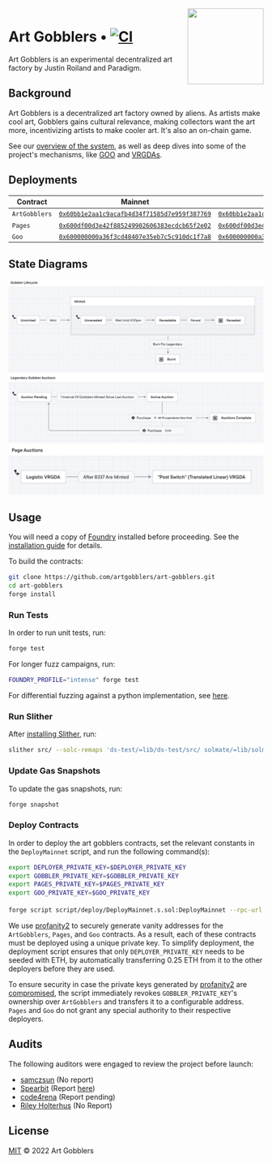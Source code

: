 <img align="right" width="150" height="150" top="100" src="./assets/gobbler.png">

# Art Gobblers • [![CI](https://github.com/artgobblers/art-gobblers/actions/workflows/tests.yml/badge.svg)](https://github.com/artgobblers/art-gobblers/actions/workflows/tests.yml)

Art Gobblers is an experimental decentralized art factory by Justin Roiland and Paradigm.

## Background

Art Gobblers is a decentralized art factory owned by aliens. As artists make cool art, Gobblers gains cultural relevance, making collectors want the art more, incentivizing artists to make cooler art. It's also an on-chain game.

See our [overview of the system](https://www.paradigm.xyz/2022/09/artgobblers), as well as deep dives into some of the project's mechanisms, like [GOO](https://www.paradigm.xyz/2022/09/goo) and [VRGDAs](https://www.paradigm.xyz/2022/08/vrgda).

## Deployments

| Contract      | Mainnet                                                                                                                 | Goerli                                                                                                                         |
|---------------|-------------------------------------------------------------------------------------------------------------------------|--------------------------------------------------------------------------------------------------------------------------------|
| `ArtGobblers` | [`0x60bb1e2aa1c9acafb4d34f71585d7e959f387769`](https://etherscan.io/address/0x60bb1e2aa1c9acafb4d34f71585d7e959f387769) | [`0x60bb1e2aa1c9acafb4d34f71585d7e959f387769`](https://goerli.etherscan.io/address/0x60bb1e2aa1c9acafb4d34f71585d7e959f387769) |
| `Pages`       | [`0x600df00d3e42f885249902606383ecdcb65f2e02`](https://etherscan.io/address/0x600df00d3e42f885249902606383ecdcb65f2e02) | [`0x600df00d3e42f885249902606383ecdcb65f2e02`](https://goerli.etherscan.io/address/0x600df00d3e42f885249902606383ecdcb65f2e02) |
| `Goo`         | [`0x600000000a36f3cd48407e35eb7c5c910dc1f7a8`](https://etherscan.io/address/0x600000000a36f3cd48407e35eb7c5c910dc1f7a8) | [`0x600000000a36f3cd48407e35eb7c5c910dc1f7a8`](https://goerli.etherscan.io/address/0x600000000a36f3cd48407e35eb7c5c910dc1f7a8) |

## State Diagrams


![Gobbler Lifecycle](assets/state-machines/gobbler-lifecycle.png)
![Legendary Gobbler Auctions](assets/state-machines/legendary-gobbler-auctions.png)
![Page Auctions](assets/state-machines/page-auctions.png)

## Usage

You will need a copy of [Foundry](https://github.com/foundry-rs/foundry) installed before proceeding. See the [installation guide](https://github.com/foundry-rs/foundry#installation) for details.

To build the contracts:

```sh
git clone https://github.com/artgobblers/art-gobblers.git
cd art-gobblers
forge install
```

### Run Tests

In order to run unit tests, run:

```sh
forge test
```

For longer fuzz campaigns, run:

```sh
FOUNDRY_PROFILE="intense" forge test
```

For differential fuzzing against a python implementation, see [here](./analysis/README.md).

### Run Slither

After [installing Slither](https://github.com/crytic/slither#how-to-install), run:

```sh
slither src/ --solc-remaps 'ds-test/=lib/ds-test/src/ solmate/=lib/solmate/src/ forge-std/=lib/forge-std/src/ chainlink/=lib/chainlink/contracts/src/ VRGDAs/=lib/VRGDAs/src/ goo-issuance/=lib/goo-issuance/src/'
```


### Update Gas Snapshots

To update the gas snapshots, run:

```sh
forge snapshot
```

### Deploy Contracts

In order to deploy the art gobblers contracts, set the relevant constants in the `DeployMainnet` script, and run the following command(s):

```sh
export DEPLOYER_PRIVATE_KEY=$DEPLOYER_PRIVATE_KEY
export GOBBLER_PRIVATE_KEY=$GOBBLER_PRIVATE_KEY
export PAGES_PRIVATE_KEY=$PAGES_PRIVATE_KEY
export GOO_PRIVATE_KEY=$GOO_PRIVATE_KEY

forge script script/deploy/DeployMainnet.s.sol:DeployMainnet --rpc-url $RPC_URL --verify --etherscan-api-key $API_KEY
```

We use [profanity2](https://github.com/1inch/profanity2) to securely generate vanity addresses for the `ArtGobblers`, `Pages`, and `Goo` contracts. As a result, each of these contracts must be deployed using a unique private key. To simplify deployment, the deployment script ensures that only `DEPLOYER_PRIVATE_KEY` needs to be seeded with ETH, by automatically transferring 0.25 ETH from it to the other deployers before they are used.

To ensure security in case the private keys generated by [profanity2](https://github.com/1inch/profanity2) are [compromised](https://blog.1inch.io/a-vulnerability-disclosed-in-profanity-an-ethereum-vanity-address-tool-68ed7455fc8c), the script immediately revokes `GOBBLER_PRIVATE_KEY`'s ownership over `ArtGobblers` and transfers it to a configurable address. `Pages` and `Goo` do not grant any special authority to their respective deployers.

## Audits

The following auditors were engaged to review the project before launch:

- [samczsun](https://samczsun.com) (No report)
- [Spearbit](https://spearbit.com) (Report [here](https://github.com/spearbit/portfolio/blob/master/pdfs/ArtGobblers-Spearbit-Security-Review.pdf))
- [code4rena](https://code423n4.com) (Report pending)
- [Riley Holterhus](https://www.rileyholterhus.com) (No Report)

## License

[MIT](LICENSE) © 2022 Art Gobblers
